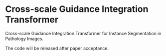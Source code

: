 # Cross-scale Guidance Integration Transformer
Cross-scale Guidance Integration Transformer for Instance Segmentation in Pathology Images.

The code will be released after paper acceptance.
